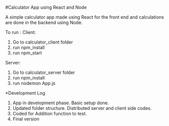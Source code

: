 #Calculator App using React and Node

A simple calculator app made using React for the front end and calculations are done in the backend using Node.

To run : Client:

1. Go to calculator_client folder
2. run npm_install
3. run npm_start

Server:

1. Go to calculator_server folder
2. run npm_install
3. run nodemon App.js

*Development Log

1. App in development phase. Basic setup done.
2. Updated folder structure. Distributed server and client side codes.
3. Coded for Addition function to test.
4. Final version
